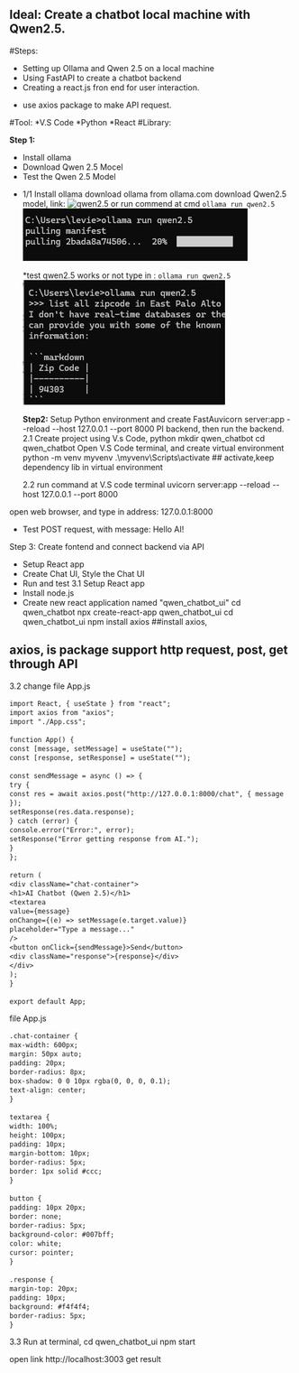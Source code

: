 ## Ideal: Create a chatbot local machine with Qwen2.5.

#Steps:

- Setting up Ollama and Qwen 2.5 on a local machine
- Using FastAPI to create a chatbot backend
- Creating a react.js fron end for user interaction.

* use axios package to make API request.

#Tool:
*V.S Code
*Python
\*React
#Library:

**Step 1:**

- Install ollama
- Download Qwen 2.5 Mocel
- Test the Qwen 2.5 Model

* 1/1 Install ollama
  download ollama from ollama.com
  download Qwen2.5 model,
  link: ![qwen2.5](https://ollama.com/library/qwen2.5)
  or run commend at cmd
  `ollama run qwen2.5`
  ![setup qwen local](./guide_img/setup_qwen.jpeg)

  \*test qwen2.5 works or not
  type in :
  `ollama run qwen2.5`
  ![run qwen local](./guide_img/run_qwen.jpeg)

  **Step2:** Setup Python environment and create FastAuvicorn server:app --reload --host 127.0.0.1 --port 8000 PI backend, then run the backend.
  2.1 Create project using V.s Code, python
  mkdir qwen_chatbot
  cd qwen_chatbot
  Open V.S Code terminal, and create virtual environment
  python -m venv myvenv
  .\myvenv\Scripts\activate ## activate,keep dependency lib in virtual environment

  2.2 run command at V.S code terminal
  uvicorn server:app --reload --host 127.0.0.1 --port 8000

open web browser, and type in address: 127.0.0.1:8000

- Test POST request, with message: Hello AI!

Step 3: Create fontend and connect backend via API

- Setup React app
- Create Chat UI, Style the Chat UI
- Run and test
  3.1 Setup React app
- Install node.js
- Create new react application named "qwen_chatbot_ui"
  cd qwen_chatbot
  npx create-react-app qwen_chatbot_ui
  cd qwen_chatbot_ui
  npm install axios ##install axios,

## axios, is package support http request, post, get through API

3.2 change file App.js

```
import React, { useState } from "react";
import axios from "axios";
import "./App.css";

function App() {
const [message, setMessage] = useState("");
const [response, setResponse] = useState("");

const sendMessage = async () => {
try {
const res = await axios.post("http://127.0.0.1:8000/chat", { message });
setResponse(res.data.response);
} catch (error) {
console.error("Error:", error);
setResponse("Error getting response from AI.");
}
};

return (
<div className="chat-container">
<h1>AI Chatbot (Qwen 2.5)</h1>
<textarea
value={message}
onChange={(e) => setMessage(e.target.value)}
placeholder="Type a message..."
/>
<button onClick={sendMessage}>Send</button>
<div className="response">{response}</div>
</div>
);
}

export default App;
```

file App.js

```
.chat-container {
max-width: 600px;
margin: 50px auto;
padding: 20px;
border-radius: 8px;
box-shadow: 0 0 10px rgba(0, 0, 0, 0.1);
text-align: center;
}

textarea {
width: 100%;
height: 100px;
padding: 10px;
margin-bottom: 10px;
border-radius: 5px;
border: 1px solid #ccc;
}

button {
padding: 10px 20px;
border: none;
border-radius: 5px;
background-color: #007bff;
color: white;
cursor: pointer;
}

.response {
margin-top: 20px;
padding: 10px;
background: #f4f4f4;
border-radius: 5px;
}
```

3.3 Run
at terminal,
cd qwen_chatbot_ui
npm start

open link http://localhost:3003
get result
